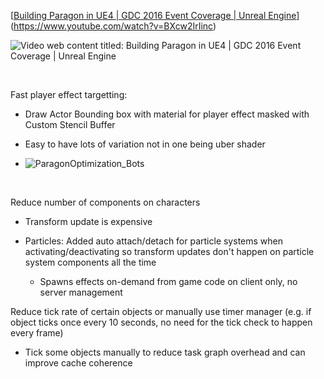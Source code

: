 [[Building Paragon in UE4 | GDC 2016 Event Coverage | Unreal Engine]](https://www.youtube.com/watch?v=BXcw2IrIinc)

![Video web content titled: Building Paragon in UE4 | GDC 2016 Event Coverage | Unreal Engine](file:///C:/Users/KITELI~1/AppData/Local/Temp/msohtmlclip1/02/clip_image001.png)

 

Fast player effect targetting:

-   Draw Actor Bounding box with material for player effect masked with Custom Stencil Buffer

-   Easy to have lots of variation not in one being uber shader

-   ![ParagonOptimization_Bots](C:\devguide\conversion\FINISHED\assets\ParagonOptimization_Bots.png)

 

Reduce number of components on characters

-   Transform update is expensive

-   Particles: Added auto attach/detach for particle systems when activating/deactivating so transform updates don't happen on particle system components all the time

    -   Spawns effects on-demand from game code on client only, no server management



Reduce tick rate of certain objects or manually use timer manager (e.g. if object ticks once every 10 seconds, no need for the tick check to happen every frame)

-   Tick some objects manually to reduce task graph overhead and can improve cache coherence

 

[Building Paragon in UE4 | GDC 2016 Event Coverage | Unreal Engine]: https://www.youtube.com/watch?v=BXcw2IrIinc
